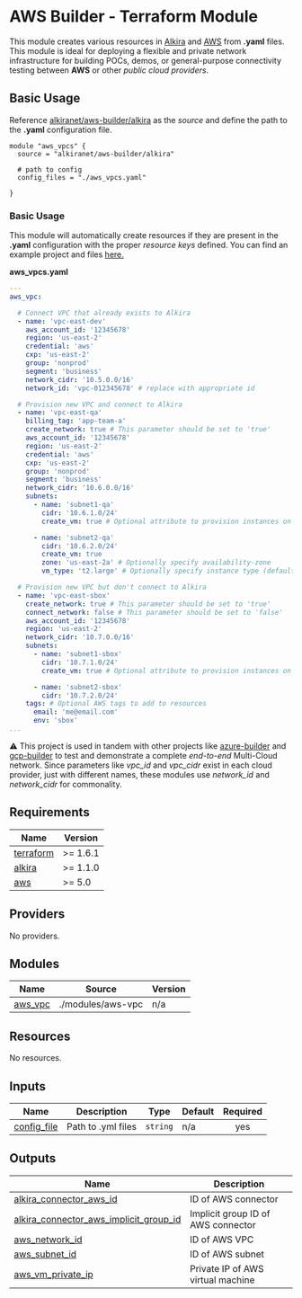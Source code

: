 # AWS Builder - Terraform Module
This module creates various resources in [Alkira](https://www.alkira.com/) and [AWS](https://aws.amazon.com/) from **.yaml** files. This module is ideal for deploying a flexible and private network infrastructure for building POCs, demos, or general-purpose connectivity testing between **AWS** or other _public cloud providers_.

## Basic Usage
Reference [alkiranet/aws-builder/alkira](https://registry.terraform.io/modules/alkiranet/aws-builder/alkira/latest) as the _source_ and define the path to the **.yaml** configuration file.

```hcl
module "aws_vpcs" {
  source = "alkiranet/aws-builder/alkira"
  
  # path to config
  config_files = "./aws_vpcs.yaml"
  
}
```

### Basic Usage
This module will automatically create resources if they are present in the **.yaml** configuration with the proper _resource keys_ defined. You can find an example project and files [here.](https://github.com/alkiranet/terraform-alkira-aws-builder/tree/main/examples)

**aws_vpcs.yaml**
```yml
---
aws_vpc:

  # Connect VPC that already exists to Alkira
  - name: 'vpc-east-dev'
    aws_account_id: '12345678'
    region: 'us-east-2'
    credential: 'aws'
    cxp: 'us-east-2'
    group: 'nonprod'
    segment: 'business'
    network_cidr: '10.5.0.0/16'
    network_id: 'vpc-012345678' # replace with appropriate id

  # Provision new VPC and connect to Alkira
  - name: 'vpc-east-qa'
    billing_tag: 'app-team-a'
    create_network: true # This parameter should be set to 'true'
    aws_account_id: '12345678'
    region: 'us-east-2'
    credential: 'aws'
    cxp: 'us-east-2'
    group: 'nonprod'
    segment: 'business'
    network_cidr: '10.6.0.0/16'
    subnets:
      - name: 'subnet1-qa'
        cidr: '10.6.1.0/24'
        create_vm: true # Optional attribute to provision instances on a per subnet basis

      - name: 'subnet2-qa'
        cidr: '10.6.2.0/24'
        create_vm: true
        zone: 'us-east-2a' # Optionally specify availability-zone
        vm_type: 't2.large' # Optionally specify instance type (default is t2.nano)

  # Provision new VPC but don't connect to Alkira
  - name: 'vpc-east-sbox'
    create_network: true # This parameter should be set to 'true'
    connect_network: false # This parameter should be set to 'false'
    aws_account_id: '12345678'
    region: 'us-east-2'
    network_cidr: '10.7.0.0/16'
    subnets:
      - name: 'subnet1-sbox'
        cidr: '10.7.1.0/24'
        create_vm: true # Optional attribute to provision instances on a per subnet basis

      - name: 'subnet2-sbox'
        cidr: '10.7.2.0/24'
    tags: # Optional AWS tags to add to resources
      email: 'me@email.com'
      env: 'sbox'
...
```

:warning: This project is used in tandem with other projects like [azure-builder](https://registry.terraform.io/modules/alkiranet/azure-builder/alkira/latest) and [gcp-builder](https://registry.terraform.io/modules/alkiranet/gcp-builder/alkira/latest) to test and demonstrate a complete _end-to-end_ Multi-Cloud network. Since parameters like _vpc_id_ and _vpc_cidr_ exist in each cloud provider, just with different names, these modules use _network_id_ and _network_cidr_ for commonality.

<!-- BEGIN_TF_DOCS -->
## Requirements

| Name | Version |
|------|---------|
| <a name="requirement_terraform"></a> [terraform](#requirement\_terraform) | >= 1.6.1 |
| <a name="requirement_alkira"></a> [alkira](#requirement\_alkira) | >= 1.1.0 |
| <a name="requirement_aws"></a> [aws](#requirement\_aws) | >= 5.0 |

## Providers

No providers.

## Modules

| Name | Source | Version |
|------|--------|---------|
| <a name="module_aws_vpc"></a> [aws\_vpc](#module\_aws\_vpc) | ./modules/aws-vpc | n/a |

## Resources

No resources.

## Inputs

| Name | Description | Type | Default | Required |
|------|-------------|------|---------|:--------:|
| <a name="input_config_file"></a> [config\_file](#input\_config\_file) | Path to .yml files | `string` | n/a | yes |

## Outputs

| Name | Description |
|------|-------------|
| <a name="output_alkira_connector_aws_id"></a> [alkira\_connector\_aws\_id](#output\_alkira\_connector\_aws\_id) | ID of AWS connector |
| <a name="output_alkira_connector_aws_implicit_group_id"></a> [alkira\_connector\_aws\_implicit\_group\_id](#output\_alkira\_connector\_aws\_implicit\_group\_id) | Implicit group ID of AWS connector |
| <a name="output_aws_network_id"></a> [aws\_network\_id](#output\_aws\_network\_id) | ID of AWS VPC |
| <a name="output_aws_subnet_id"></a> [aws\_subnet\_id](#output\_aws\_subnet\_id) | ID of AWS subnet |
| <a name="output_aws_vm_private_ip"></a> [aws\_vm\_private\_ip](#output\_aws\_vm\_private\_ip) | Private IP of AWS virtual machine |
<!-- END_TF_DOCS -->